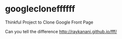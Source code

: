 # googlecloneffffff
Thinkful Project to Clone Google Front Page

Can you tell the difference http://raykanani.github.io/fff/
